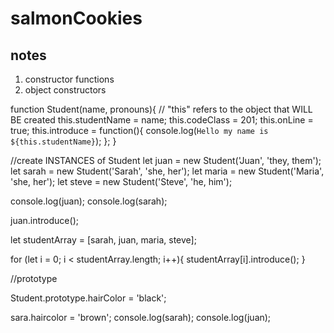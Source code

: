 # salmonCookies

## notes

1. constructor functions
2. object constructors

function Student(name, pronouns){
  // "this" refers to the object that WILL BE created
  this.studentName = name;
  this.codeClass = 201;
  this.onLine = true;
  this.introduce = function(){
    console.log(`Hello my name is ${this.studentName}`);
  };
}

//create INSTANCES of Student
let juan = new Student('Juan', 'they, them');
let sarah = new Student('Sarah', 'she, her');
let maria = new Student('Maria', 'she, her');
let steve = new Student('Steve', 'he, him');

console.log(juan);
console.log(sarah);

juan.introduce();

let studentArray = [sarah, juan, maria, steve];

for (let i = 0; i < studentArray.length; i++){
  studentArray[i].introduce();
}

//prototype

Student.prototype.hairColor = 'black';

sara.haircolor = 'brown';
console.log(sarah);
console.log(juan);
